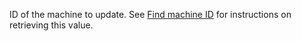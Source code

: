 ID of the machine to update.
See [Find machine ID](#find-machine-id) for instructions on retrieving this value.
